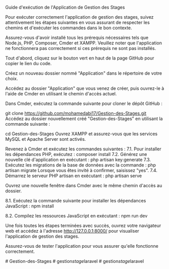 Guide d'exécution de l'Application de Gestion des Stages


Pour exécuter correctement l'application de gestion des stages, suivez attentivement les étapes suivantes en vous assurant de respecter les chemins et d'exécuter les commandes dans le bon contexte. 

Assurez-vous d'avoir installé tous les prérequis nécessaires tels que Node.js, PHP, Composer, Cmder et XAMPP. Veuillez noter que l'application ne fonctionnera pas correctement si ces prérequis ne sont pas installés.

Tout d'abord, cliquez sur le bouton vert en haut de la page GitHub pour copier le lien du code.

Créez un nouveau dossier nommé "Application" dans le répertoire de votre choix.

Accédez au dossier "Application" que vous venez de créer, puis ouvrez-le à l'aide de Cmder en utilisant le chemin d'accès actuel.

Dans Cmder, exécutez la commande suivante pour cloner le dépôt GitHub :

git clone https://github.com/mohamedabi17/Gestion-des-Stages.git
Accédez au dossier nouvellement créé "Gestion-des-Stages" en utilisant la commande suivante :

cd Gestion-des-Stages
Ouvrez XAMPP et assurez-vous que les services MySQL et Apache Server sont activés.

Revenez à Cmder et exécutez les commandes suivantes :
7.1. Pour installer les dépendances PHP, exécutez :
composer install
7.2. Générez une nouvelle clé d'application en exécutant :
php artisan key:generate
7.3. Exécutez les migrations de la base de données avec la commande :
php artisan migrate 
Lorsque vous êtes invité à confirmer, saisissez "yes".
7.4. Démarrez le serveur PHP artisan en exécutant :
php artisan serve

Ouvrez une nouvelle fenêtre dans Cmder avec le même chemin d'accès au dossier.

8.1. Exécutez la commande suivante pour installer les dépendances JavaScript :
npm install 

8.2. Compilez les ressources JavaScript en exécutant :
npm run dev

Une fois toutes les étapes terminées avec succès, ouvrez votre navigateur web et accédez à l'adresse http://127.0.0.1:8000/ pour visualiser l'application de gestion des stages.

Assurez-vous de tester l'application pour vous assurer qu'elle fonctionne correctement.

#   G e s t i o n - d e s - S t a g e s  
 #   g e s t i o n _ s t a g e _ l a r a v e l  
 #   g e s t i o n _ s t a g e _ l a r a v e l  
 